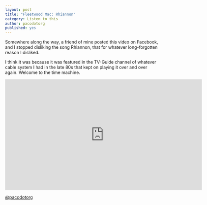 ```yaml
---
layout: post
title: "Fleetwood Mac: Rhiannon"
category: Listen to this
author: pacodotorg
published: yes
---
```


Somewhere along the way, a friend of mine posted this video on Facebook, and I stopped disliking the song Rhiannon, that for whatever long-forgotten reason I disliked.

I think it was because it was featured in the TV-Guide channel of whatever cable system I had in the late 80s that kept on playing it over and over again. Welcome to the time machine.

<p align="center"><iframe width="640" height="360" src="https://www.youtube.com/embed/IT1q7L4QA0A" frameborder="0" allowfullscreen></iframe></p>

[@pacodotorg](https://twitter.com/pacodotorg)